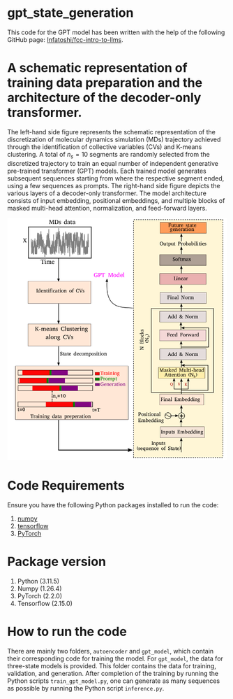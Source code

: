 # gpt_state_generation

This code for the GPT model has been written with the help of the following GitHub page: [Infatoshi/fcc-intro-to-llms](https://github.com/Infatoshi/fcc-intro-to-llms).

# A schematic representation of training data preparation and the architecture of the decoder-only transformer.

The left-hand side figure represents the schematic representation of the discretization of molecular dynamics simulation (MDs) trajectory achieved through the identification of collective variables (CVs) and K-means clustering. A total of $n_s = 10$ segments are randomly selected from the discretized trajectory to train an equal number of independent generative pre-trained transformer (GPT) models. Each trained model generates subsequent sequences starting from where the respective segment ended, using a few sequences as prompts. The right-hand side figure depicts the various layers of a decoder-only transformer. The model architecture consists of input embedding, positional embeddings, and multiple blocks of masked multi-head attention, normalization, and feed-forward layers.

![](transformer_schematic.png)

# Code Requirements

Ensure you have the following Python packages installed to run the code:

1. [numpy](https://numpy.org/)
2. [tensorflow](https://www.tensorflow.org/)
3. [PyTorch](https://pytorch.org/)

# Package version
1. Python (3.11.5)
2. Numpy  (1.26.4)
3. PyTorch (2.2.0)
4. Tensorflow (2.15.0)

# How to run the code

There are mainly two folders, `autoencoder` and `gpt_model`, which contain their corresponding code for training the model. For `gpt_model`, the data for three-state models is provided. This folder contains the data for training, validation, and generation. After completion of the training by running the Python scripts `train_gpt_model.py`, one can generate as many sequences as possible by running the Python script `inference.py`.


